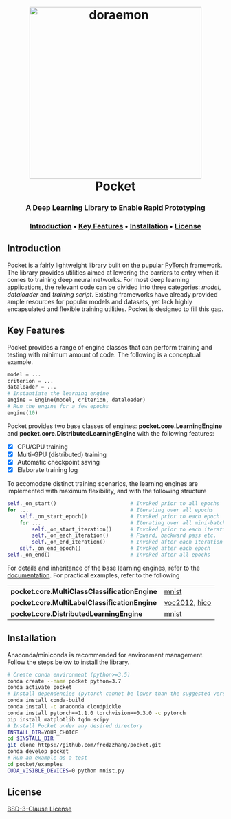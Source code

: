 <h1 align="center">
  <br>
  <img src="https://user-images.githubusercontent.com/11484831/102578866-445b7b80-414f-11eb-8357-f14b5dbc8187.png" alt="doraemon" width="400" />
  <br>
  Pocket
  <br>
</h1>

<h3 align="center">A Deep Learning Library to Enable Rapid Prototyping<h3>

<p align="center">
  <a href="#introduction">Introduction</a> •
  <a href="#key-features">Key Features</a> •
  <a href="#installation">Installation</a> •
  <a href="#license">License</a>
</p>

## Introduction

Pocket is a fairly lightweight library built on the pupular [PyTorch](https://pytorch.org/) framework. The library provides utilities aimed at lowering the barriers to entry when it comes to training deep neural networks. For most deep learning applications, the relevant code can be divided into three categories: _model_, _dataloader_ and _training script_. Existing frameworks have already provided ample resources for popular models and datasets, yet lack highly encapsulated and flexible training utilities. Pocket is designed to fill this gap.

## Key Features

Pocket provides a range of engine classes that can perform training and testing with minimum amount of code. The following is a conceptual example.
```python
model = ...
criterion = ...
dataloader = ...
# Instantiate the learning engine
engine = Engine(model, criterion, dataloader)
# Run the engine for a few epochs
engine(10)
```

Pocket provides two base classes of engines: __pocket.core.LearningEngine__ and __pocket.core.DistributedLearningEngine__ with the following features:
- [x] CPU/GPU training
- [x] Multi-GPU (distributed) training
- [x] Automatic checkpoint saving
- [x] Elaborate training log

To accomodate distinct training scenarios, the learning engines are implemented with maximum flexibility, and with the following structure
```python
self._on_start()                        # Invoked prior to all epochs
for ...                                 # Iterating over all epochs
    self._on_start_epoch()              # Invoked prior to each epoch
    for ...                             # Iterating over all mini-batches
        self._on_start_iteration()      # Invoked prior to each iteration
        self._on_each_iteration()       # Foward, backward pass etc.
        self._on_end_iteration()        # Invoked after each iteration
    self._on_end_epoch()                # Invoked after each epoch
self._on_end()                          # Invoked after all epochs
```
For details and inheritance of the base learning engines, refer to the [documentation](./pocket/core/README.md). For practical examples, refer to the following

<table class="table">
	<tr>
		<td><span style="font-weight:bold">pocket.core.MultiClassClassificationEngine</span></td>
		<td><a href="./examples/mnist.py">mnist</a></td>
	</tr>
	<tr>
		<td><span style="font-weight:bold">pocket.core.MultiLabelClassificationEngine</span></td>
		<td><a href="./examples/voc2012.py">voc2012</a>, <a href="./examples/hicodet.py">hico</a></td>
	</tr>
	<tr>
		<td><span style="font-weight:bold">pocket.core.DistributedLearningEngine</span></td>
		<td><a href="./examples/distributed/mnist.py">mnist</a></td>
	</tr>
</table>

## Installation

Anaconda/miniconda is recommended for environment management. Follow the steps below to install the library.

```bash
# Create conda environment (python>=3.5)
conda create --name pocket python=3.7
conda activate pocket
# Install dependencies (pytorch cannot be lower than the suggested version)
conda install conda-build
conda install -c anaconda cloudpickle
conda install pytorch==1.1.0 torchvision==0.3.0 -c pytorch
pip install matplotlib tqdm scipy
# Install Pocket under any desired directory
INSTALL_DIR=YOUR_CHOICE
cd $INSTALL_DIR
git clone https://github.com/fredzzhang/pocket.git
conda develop pocket
# Run an example as a test
cd pocket/examples
CUDA_VISIBLE_DEVICES=0 python mnist.py
```

## License

[BSD-3-Clause License](./LICENSE)
